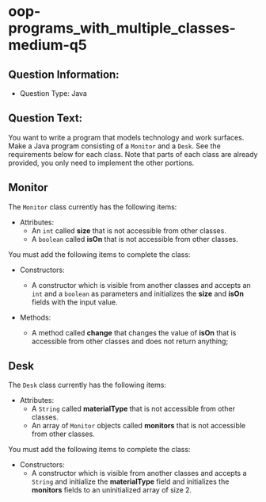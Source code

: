 # oop-programs_with_multiple_classes-medium-q5

## Question Information:

- Question Type: Java

## Question Text:

You want to write a program that models technology and work surfaces. Make a Java program consisting of a `Monitor`
and a `Desk`. See the requirements below for each class. Note that parts of each class are
already provided, you only need to implement the other portions.

## Monitor

The `Monitor` class currently has the following items:

- Attributes:
    - An `int` called **size** that is not accessible from other classes.
    - A `boolean` called **isOn** that is not accessible from other classes.

You must add the following items to complete the class:

- Constructors:
    - A constructor which is visible from another classes and accepts an `int` and a `boolean` as parameters
      and initializes the **size** and **isOn** fields with the input value.

- Methods:
    - A method called **change** that changes the value of **isOn** that is accessible from other classes and
      does not return anything;

## Desk

The `Desk` class currently has the following items:

- Attributes:
    - A `String` called **materialType** that is not accessible from other classes.
    - An array of `Monitor` objects called **monitors** that is not accessible from other classes.

You must add the following items to complete the class:

- Constructors:
    - A constructor which is visible from another classes and accepts a `String`
      and initialize the **materialType** field and initializes the **monitors**
      fields to an uninitialized array of size 2.